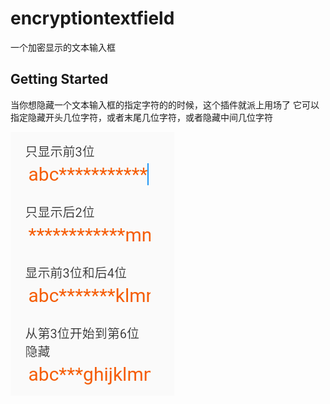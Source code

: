 # encryptiontextfield

一个加密显示的文本输入框

## Getting Started

当你想隐藏一个文本输入框的指定字符的的时候，这个插件就派上用场了
它可以指定隐藏开头几位字符，或者末尾几位字符，或者隐藏中间几位字符

![](https://github.com/wspgithub/encryptiontextfield/blob/main/img.png)